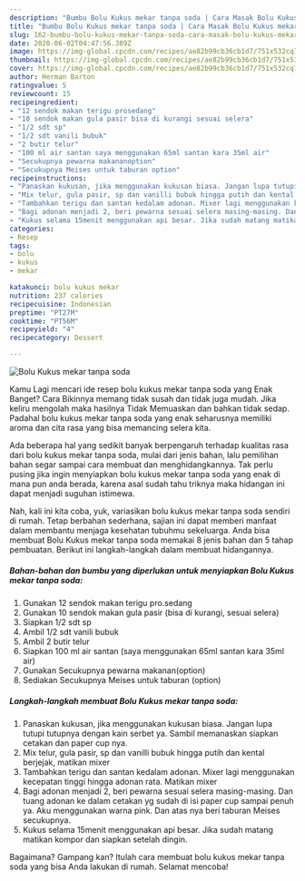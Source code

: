 ```yaml
---
description: "Bumbu Bolu Kukus mekar tanpa soda | Cara Masak Bolu Kukus mekar tanpa soda Yang Sempurna"
title: "Bumbu Bolu Kukus mekar tanpa soda | Cara Masak Bolu Kukus mekar tanpa soda Yang Sempurna"
slug: 162-bumbu-bolu-kukus-mekar-tanpa-soda-cara-masak-bolu-kukus-mekar-tanpa-soda-yang-sempurna
date: 2020-06-02T04:47:56.389Z
image: https://img-global.cpcdn.com/recipes/ae82b99cb36cb1d7/751x532cq70/bolu-kukus-mekar-tanpa-soda-foto-resep-utama.jpg
thumbnail: https://img-global.cpcdn.com/recipes/ae82b99cb36cb1d7/751x532cq70/bolu-kukus-mekar-tanpa-soda-foto-resep-utama.jpg
cover: https://img-global.cpcdn.com/recipes/ae82b99cb36cb1d7/751x532cq70/bolu-kukus-mekar-tanpa-soda-foto-resep-utama.jpg
author: Herman Barton
ratingvalue: 5
reviewcount: 15
recipeingredient:
- "12 sendok makan terigu prosedang"
- "10 sendok makan gula pasir bisa di kurangi sesuai selera"
- "1/2 sdt sp"
- "1/2 sdt vanili bubuk"
- "2 butir telur"
- "100 ml air santan saya menggunakan 65ml santan kara 35ml air"
- "Secukupnya pewarna makananoption"
- "Secukupnya Meises untuk taburan option"
recipeinstructions:
- "Panaskan kukusan, jika menggunakan kukusan biasa. Jangan lupa tutupi tutupnya dengan kain serbet ya. Sambil memanaskan siapkan cetakan dan paper cup nya."
- "Mix telur, gula pasir, sp dan vanilli bubuk hingga putih dan kental berjejak, matikan mixer"
- "Tambahkan terigu dan santan kedalam adonan. Mixer lagi menggunakan kecepatan tinggi hingga adonan rata. Matikan mixer"
- "Bagi adonan menjadi 2, beri pewarna sesuai selera masing-masing. Dan tuang adonan ke dalam cetakan yg sudah di isi paper cup sampai penuh ya. Aku menggunakan warna pink. Dan atas nya beri taburan Meises secukupnya."
- "Kukus selama 15menit menggunakan api besar. Jika sudah matang matikan kompor dan siapkan setelah dingin."
categories:
- Resep
tags:
- bolu
- kukus
- mekar

katakunci: bolu kukus mekar 
nutrition: 237 calories
recipecuisine: Indonesian
preptime: "PT27M"
cooktime: "PT56M"
recipeyield: "4"
recipecategory: Dessert

---
```



![Bolu Kukus mekar tanpa soda](https://img-global.cpcdn.com/recipes/ae82b99cb36cb1d7/751x532cq70/bolu-kukus-mekar-tanpa-soda-foto-resep-utama.jpg)

Kamu Lagi mencari ide resep bolu kukus mekar tanpa soda yang Enak Banget? Cara Bikinnya memang tidak susah dan tidak juga mudah. Jika keliru mengolah maka hasilnya Tidak Memuaskan dan bahkan tidak sedap. Padahal bolu kukus mekar tanpa soda yang enak seharusnya memiliki aroma dan cita rasa yang bisa memancing selera kita.



Ada beberapa hal yang sedikit banyak berpengaruh terhadap kualitas rasa dari bolu kukus mekar tanpa soda, mulai dari jenis bahan, lalu pemilihan bahan segar sampai cara membuat dan menghidangkannya. Tak perlu pusing jika ingin menyiapkan bolu kukus mekar tanpa soda yang enak di mana pun anda berada, karena asal sudah tahu triknya maka hidangan ini dapat menjadi suguhan istimewa.


Nah, kali ini kita coba, yuk, variasikan bolu kukus mekar tanpa soda sendiri di rumah. Tetap berbahan sederhana, sajian ini dapat memberi manfaat dalam membantu menjaga kesehatan tubuhmu sekeluarga. Anda bisa membuat Bolu Kukus mekar tanpa soda memakai 8 jenis bahan dan 5 tahap pembuatan. Berikut ini langkah-langkah dalam membuat hidangannya.

<!--inarticleads1-->

##### Bahan-bahan dan bumbu yang diperlukan untuk menyiapkan Bolu Kukus mekar tanpa soda:

1. Gunakan 12 sendok makan terigu pro.sedang
1. Gunakan 10 sendok makan gula pasir (bisa di kurangi, sesuai selera)
1. Siapkan 1/2 sdt sp
1. Ambil 1/2 sdt vanili bubuk
1. Ambil 2 butir telur
1. Siapkan 100 ml air santan (saya menggunakan 65ml santan kara 35ml air)
1. Gunakan Secukupnya pewarna makanan(option)
1. Sediakan Secukupnya Meises untuk taburan (option)




<!--inarticleads2-->

##### Langkah-langkah membuat Bolu Kukus mekar tanpa soda:

1. Panaskan kukusan, jika menggunakan kukusan biasa. Jangan lupa tutupi tutupnya dengan kain serbet ya. Sambil memanaskan siapkan cetakan dan paper cup nya.
1. Mix telur, gula pasir, sp dan vanilli bubuk hingga putih dan kental berjejak, matikan mixer
1. Tambahkan terigu dan santan kedalam adonan. Mixer lagi menggunakan kecepatan tinggi hingga adonan rata. Matikan mixer
1. Bagi adonan menjadi 2, beri pewarna sesuai selera masing-masing. Dan tuang adonan ke dalam cetakan yg sudah di isi paper cup sampai penuh ya. Aku menggunakan warna pink. Dan atas nya beri taburan Meises secukupnya.
1. Kukus selama 15menit menggunakan api besar. Jika sudah matang matikan kompor dan siapkan setelah dingin.




Bagaimana? Gampang kan? Itulah cara membuat bolu kukus mekar tanpa soda yang bisa Anda lakukan di rumah. Selamat mencoba!
